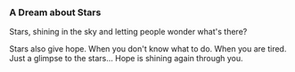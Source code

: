 ### A Dream about Stars
Stars, shining in the sky and letting people wonder what's there? 

Stars also give hope. When you don't know what to do. When you are tired. Just a glimpse to the stars... Hope is shining again through you.
